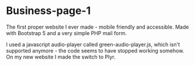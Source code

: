 # Business-page-1
The first proper website I ever made - mobile friendly and accessible. Made with Bootstrap 5 and a very simple PHP mail form.

I used a javascript audio-player called green-audio-player.js, which isn't supported anymore - the code seems to have stopped working somehow. 
On my new website I made the switch to Plyr.
